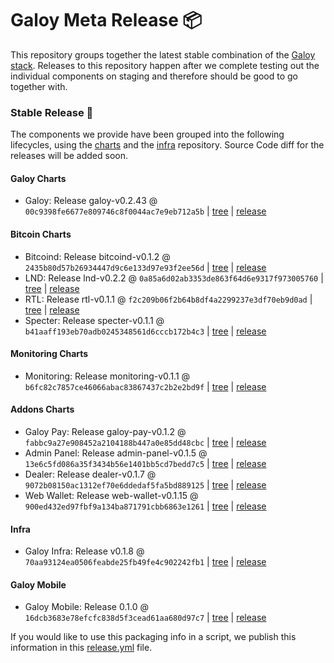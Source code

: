 # Galoy Meta Release 📦

This repository groups together the latest stable combination of the [Galoy stack](https://github.com/GaloyMoney/awesome-galoy#tech-components). 
Releases to this repository happen after we complete testing out the individual components on staging and therefore should be good to go together with.

### Stable Release 🎉

The components we provide have been grouped into the following lifecycles, using the [charts](https://github.com/GaloyMoney/charts) and the [infra](https://github.com/GaloyMoney/galoy-infra) repository. 
Source Code diff for the releases will be added soon.

#### Galoy Charts
- Galoy: Release galoy-v0.2.43 @ `00c9398fe6677e809746c8f0044ac7e9eb712a5b` | [tree](https://github.com/GaloyMoney/charts/tree/00c9398fe6677e809746c8f0044ac7e9eb712a5b/charts/galoy) | [release](https://github.com/GaloyMoney/charts/releases/tag/galoy-v0.2.43)

#### Bitcoin Charts
- Bitcoind: Release bitcoind-v0.1.2 @ `2435b80d57b26934447d9c6e133d97e93f2ee56d` | [tree](https://github.com/GaloyMoney/charts/tree/2435b80d57b26934447d9c6e133d97e93f2ee56d/charts/bitcoind) | [release](https://github.com/GaloyMoney/charts/releases/tag/bitcoind-v0.1.2)
- LND: Release lnd-v0.2.2 @ `0a85a6d02ab3353de863f64d6e9317f973005760` | [tree](https://github.com/GaloyMoney/charts/tree/0a85a6d02ab3353de863f64d6e9317f973005760/charts/lnd) | [release](https://github.com/GaloyMoney/charts/releases/tag/lnd-v0.2.2)
- RTL: Release rtl-v0.1.1 @ `f2c209b06f2b64b8df4a2299237e3df70eb9d0ad` | [tree](https://github.com/GaloyMoney/charts/tree/f2c209b06f2b64b8df4a2299237e3df70eb9d0ad/charts/rtl) | [release](https://github.com/GaloyMoney/charts/releases/tag/rtl-v0.1.1)
- Specter: Release specter-v0.1.1 @ `b41aaff193eb70adb0245348561d6cccb172b4c3` | [tree](https://github.com/GaloyMoney/charts/tree/b41aaff193eb70adb0245348561d6cccb172b4c3/charts/specter) | [release](https://github.com/GaloyMoney/charts/releases/tag/specter-v0.1.1)

#### Monitoring Charts
- Monitoring: Release monitoring-v0.1.1 @ `b6fc82c7857ce46066abac83867437c2b2e2bd9f` | [tree](https://github.com/GaloyMoney/charts/tree/b6fc82c7857ce46066abac83867437c2b2e2bd9f/charts/monitoring) | [release](https://github.com/GaloyMoney/charts/releases/tag/monitoring-v0.1.1)

#### Addons Charts
- Galoy Pay: Release galoy-pay-v0.1.2 @ `fabbc9a27e908452a2104188b447a0e85dd48cbc` | [tree](https://github.com/GaloyMoney/charts/tree/fabbc9a27e908452a2104188b447a0e85dd48cbc/charts/galoy-pay) | [release](https://github.com/GaloyMoney/charts/releases/tag/galoy-pay-v0.1.2)
- Admin Panel: Release admin-panel-v0.1.5 @ `13e6c5fd086a35f3434b56e1401bb5cd7bedd7c5` | [tree](https://github.com/GaloyMoney/charts/tree/13e6c5fd086a35f3434b56e1401bb5cd7bedd7c5/charts/admin-panel) | [release](https://github.com/GaloyMoney/charts/releases/tag/admin-panel-v0.1.5)
- Dealer: Release dealer-v0.1.7 @ `9072b08150ac1312ef70e6ddedaf5fa5bd889125` | [tree](https://github.com/GaloyMoney/charts/tree/9072b08150ac1312ef70e6ddedaf5fa5bd889125/charts/dealer) | [release](https://github.com/GaloyMoney/charts/releases/tag/dealer-v0.1.7)
- Web Wallet: Release web-wallet-v0.1.15 @ `900ed432ed97fbf9a134ba871791cbb6863e1261` | [tree](https://github.com/GaloyMoney/charts/tree/900ed432ed97fbf9a134ba871791cbb6863e1261/charts/web_wallet) | [release](https://github.com/GaloyMoney/charts/releases/tag/web-wallet-v0.1.15)

#### Infra

- Galoy Infra: Release v0.1.8 @ `70aa93124ea0506feabde25fb49fe4c902242fb1` | [tree](https://github.com/GaloyMoney/galoy-infra/tree/70aa93124ea0506feabde25fb49fe4c902242fb1) | [release](https://github.com/GaloyMoney/galoy-infra/releases/tag/v0.1.8)

#### Galoy Mobile

- Galoy Mobile: Release 0.1.0 @ `16dcb3683e78efcfc838d5f3cead61aa680d97c7` | [tree](https://github.com/GaloyMoney/galoy-mobile/tree/16dcb3683e78efcfc838d5f3cead61aa680d97c7) | [release](https://github.com/GaloyMoney/galoy-mobile/releases/tag/0.1.0)

If you would like to use this packaging info in a script, we publish this information in this [release.yml](./release.yml) file.
